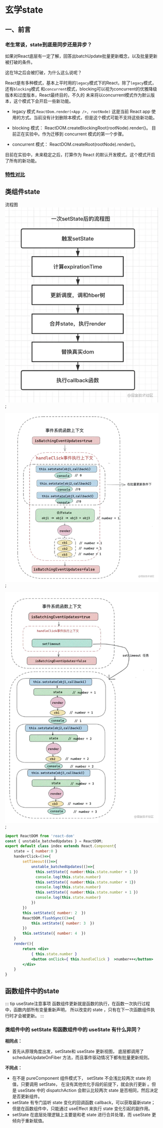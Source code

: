 # 玄学state

## 一、前言
### 老生常谈，state到底是同步还是异步？

如果对React底层有一定了解，回答出batchUpdate批量更新概念，以及批量更新被打破的条件。

这在18之后会被打破，为什么这么说呢？

React是有多种模式，基本上平时用的`legacy`模式下的React，除了`legacy`模式，还有`blocking`模式
和`concurrent`模式，blocking可以视为concurrent的优雅降级版本和过度版本，React最终目的，不久的
未来将以concurrent模式作为默认版本，这个模式下会开启一些新功能。

- legacy 模式 `ReactDom.render(<App />, rootNode)` 
这是当前 React app 使用的方式。当前没有计划删除本模式，但是这个模式可能不支持这些新功能。

- blocking 模式： ReactDOM.createBlockingRoot(rootNode).render(<App />)。
目前正在实验中。作为迁移到 concurrent 模式的第一个步骤。
- concurrent 模式： ReactDOM.createRoot(rootNode).render(<App />)。

目前在实验中，未来稳定之后，打算作为 React 的默认开发模式。这个模式开启了所有的新功能。

### [特性对比](https://zh-hans.reactjs.org/docs/concurrent-mode-adoption.html#feature-comparison)

## 类组件state

流程图
![process](./img/state1.png);

![fiber1](./img/state2.png);

![fibar2](./img/state3.png);

```jsx
import ReactDOM from 'react-dom'
const { unstable_batchedUpdates } = ReactDOM;
export default class index extends React.Component{
    state = { number:0 }
    handerClick=()=>{
        setTimeout(()=>{
            unstable_batchedUpdates(()=>{
              this.setState({ number:this.state.number + 1 })
              console.log(this.state.number)
              this.setState({ number:this.state.number + 1})
              console.log(this.state.number)
              this.setState({ number:this.state.number + 1 })
              console.log(this.state.number) 
            })
        })
        this.setState({ number: 2  })
        ReactDOM.flushSync(()=>{
            this.setState({ number: 3  })
        })
        this.setState({ number: 4  })
    }
    render(){
        return <div>
            { this.state.number }
            <button onClick={ this.handleClick }  >number++</button>
        </div>
    }
} 
```
## 函数组件中的state


::: tip useState注意事项
函数组件更新就是函数的执行，在函数一次执行过程中，函数内部所有变量重新声明，
所以改变的 state ，只有在下一次函数组件执行时才会被更新。
::: 


### 类组件中的 setState 和函数组件中的 useState 有什么异同？
**相同点：**
- 首先从原理角度出发，setState和 useState 更新视图，
底层都调用了 scheduleUpdateOnFiber 方法，而且事件驱动情况下都有批量更新规则。

**不同点：**
- 在不是 pureComponent 组件模式下， setState 不会浅比较两次 state 的值，只要调用 setState，
在没有其他优化手段的前提下，就会执行更新
。但是 useState 中的 dispatchAction 会默认比较两次 state 是否相同，然后决定是否更新组件。
- setState 有专门监听 state 变化的回调函数 callback，可以获取最新state；
但是在函数组件中，只能通过 useEffect 来执行 state 变化引起的副作用。
- setState 在底层处理逻辑上主要是和老 state 进行合并处理，而 useState 更倾向于重新赋值。
